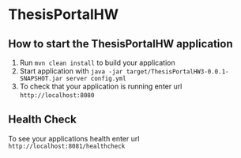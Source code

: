 # ThesisPortalHW

How to start the ThesisPortalHW application
---

1. Run `mvn clean install` to build your application
1. Start application with `java -jar target/ThesisPortalHW3-0.0.1-SNAPSHOT.jar server config.yml`
1. To check that your application is running enter url `http://localhost:8080`

Health Check
---

To see your applications health enter url `http://localhost:8081/healthcheck`
